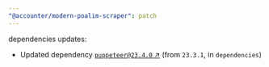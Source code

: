 ```yaml
---
"@accounter/modern-poalim-scraper": patch
---
```

dependencies updates:
  - Updated dependency [`puppeteer@23.4.0` ↗︎](https://www.npmjs.com/package/puppeteer/v/23.4.0) (from `23.3.1`, in `dependencies`)
